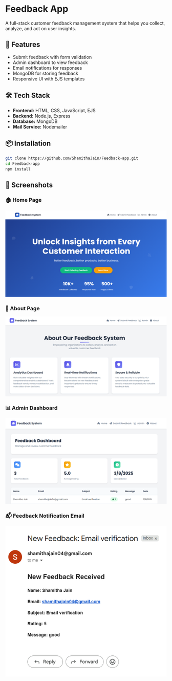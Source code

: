 # Feedback App

A full-stack customer feedback management system that helps you collect, analyze, and act on user insights.

## 🚀 Features

- Submit feedback with form validation
- Admin dashboard to view feedback
- Email notifications for responses
- MongoDB for storing feedback
- Responsive UI with EJS templates

## 🛠️ Tech Stack

- **Frontend:** HTML, CSS, JavaScript, EJS
- **Backend:** Node.js, Express
- **Database:** MongoDB
- **Mail Service:** Nodemailer

## 📦 Installation

```bash
git clone https://github.com/ShamithaJain/Feedback-app.git
cd Feedback-app
npm install
```
## 📸 Screenshots

### 🏠 Home Page
![Home Page](./HomePage.png)

### 📖 About Page
![About Page](./AboutPage.png)

### 📊 Admin Dashboard
![Admin Dashboard](./AdminPage.png)

### 📬 Feedback Notification Email
![Feedback Email](./FeedbackEmail.png)

